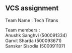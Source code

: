 ## VCS assignment 

Team Name : Tech Titans 

Team members : <br>
Anushk Sanghvi (500091334) <br>
Garvit Sharda (500093671) <br>
Sanskar Sisodia (500091107) <br>
